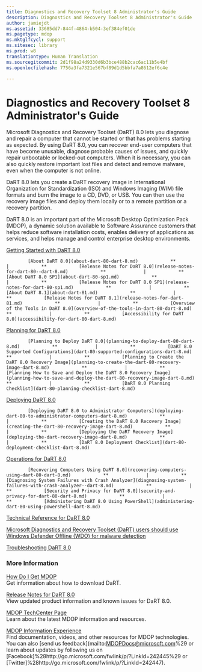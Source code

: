 ```yaml
---
title: Diagnostics and Recovery Toolset 8 Administrator's Guide
description: Diagnostics and Recovery Toolset 8 Administrator's Guide
author: jamiejdt
ms.assetid: 33685dd7-844f-4864-b504-3ef384ef01de
ms.pagetype: mdop
ms.mktglfcycl: support
ms.sitesec: library
ms.prod: w8
translationtype: Human Translation
ms.sourcegitcommit: 2d1f98a24d9330d6b3bce488b2cac6ac11b5e4bf
ms.openlocfilehash: 7756a3fa7321e567bf89d1d5bbfa7a8612ef6c4e

---
```



# Diagnostics and Recovery Toolset 8 Administrator's Guide


Microsoft Diagnostics and Recovery Toolset (DaRT) 8.0 lets you diagnose and repair a computer that cannot be started or that has problems starting as expected. By using DaRT 8.0, you can recover end-user computers that have become unusable, diagnose probable causes of issues, and quickly repair unbootable or locked-out computers. When it is necessary, you can also quickly restore important lost files and detect and remove malware, even when the computer is not online.

DaRT 8.0 lets you create a DaRT recovery image in International Organization for Standardization (ISO) and Windows Imaging (WIM) file formats and burn the image to a CD, DVD, or USB. You can then use the recovery image files and deploy them locally or to a remote partition or a recovery partition.

DaRT 8.0 is an important part of the Microsoft Desktop Optimization Pack (MDOP), a dynamic solution available to Software Assurance customers that helps reduce software installation costs, enables delivery of applications as services, and helps manage and control enterprise desktop environments.

<a href="" id="getting-started-with-dart-8-0"></a>[Getting Started with DaRT 8.0](getting-started-with-dart-80-dart-8.md)  


            [About DaRT 8.0](about-dart-80-dart-8.md)            **              |            **            [Release Notes for DaRT 8.0](release-notes-for-dart-80--dart-8.md)            **              |            **            [About DaRT 8.0 SP1](about-dart-80-sp1.md)            **              |            **            [Release Notes for DaRT 8.0 SP1](release-notes-for-dart-80-sp1.md)            **              |            **            [About DaRT 8.1](about-dart-81.md)            **              |            **            [Release Notes for DaRT 8.1](release-notes-for-dart-81.md)            **              |            **            [Overview of the Tools in DaRT 8.0](overview-of-the-tools-in-dart-80-dart-8.md)            **              |            **            [Accessibility for DaRT 8.0](accessibility-for-dart-80-dart-8.md)
          

<a href="" id="planning-for-dart-8-0"></a>[Planning for DaRT 8.0](planning-for-dart-80-dart-8.md)  


            [Planning to Deploy DaRT 8.0](planning-to-deploy-dart-80-dart-8.md)            **              |            **            [DaRT 8.0 Supported Configurations](dart-80-supported-configurations-dart-8.md)            **              |            **            [Planning to Create the DaRT 8.0 Recovery Image](planning-to-create-the-dart-80-recovery-image-dart-8.md)            **              |            **            [Planning How to Save and Deploy the DaRT 8.0 Recovery Image](planning-how-to-save-and-deploy-the-dart-80-recovery-image-dart-8.md)            **              |            **            [DaRT 8.0 Planning Checklist](dart-80-planning-checklist-dart-8.md)
          

<a href="" id="deploying-dart-8-0"></a>[Deploying DaRT 8.0](deploying-dart-80-dart-8.md)  


            [Deploying DaRT 8.0 to Administrator Computers](deploying-dart-80-to-administrator-computers-dart-8.md)            **              |            **            [Creating the DaRT 8.0 Recovery Image](creating-the-dart-80-recovery-image-dart-8.md)            **              |            **            [Deploying the DaRT Recovery Image](deploying-the-dart-recovery-image-dart-8.md)            **              |            **            [DaRT 8.0 Deployment Checklist](dart-80-deployment-checklist-dart-8.md)
          

<a href="" id="operations-for-dart-8-0"></a>[Operations for DaRT 8.0](operations-for-dart-80-dart-8.md)  


            [Recovering Computers Using DaRT 8.0](recovering-computers-using-dart-80-dart-8.md)            **              |            **            [Diagnosing System Failures with Crash Analyzer](diagnosing-system-failures-with-crash-analyzer--dart-8.md)            **              |            **            [Security and Privacy for DaRT 8.0](security-and-privacy-for-dart-80-dart-8.md)            **              |            **            [Administering DaRT 8.0 Using PowerShell](administering-dart-80-using-powershell-dart-8.md)
          

<a href="" id="technical-reference-for-dart-8-0"></a>[Technical Reference for DaRT 8.0](technical-reference-for-dart-80-new-ia.md)  

[Microsoft Diagnostics and Recovery Toolset (DaRT) users should use Windows Defender Offline (WDO) for malware detection](microsoft-diagnostics-and-recovery-toolset--dart--users-should-use-windows-defender-offline--wdo--for-malware-detection.md)

<a href="" id="troubleshooting-dart-8-0"></a>[Troubleshooting DaRT 8.0](troubleshooting-dart-80-dart-8.md)  

### More Information

<a href="" id="how-do-i-get-mdop"></a>[How Do I Get MDOP](http://go.microsoft.com/fwlink/?LinkId=322049)  
Get information about how to download DaRT.

<a href="" id="release-notes-for-dart-8-0"></a>[Release Notes for DaRT 8.0](release-notes-for-dart-80--dart-8.md)  
View updated product information and known issues for DaRT 8.0.

<a href="" id="mdop-techcenter-page"></a>[MDOP TechCenter Page](http://go.microsoft.com/fwlink/p/?LinkId=225286)  
Learn about the latest MDOP information and resources.

<a href="" id="mdop-information-experience"></a>[MDOP Information Experience](http://go.microsoft.com/fwlink/p/?LinkId=236032)  
Find documentation, videos, and other resources for MDOP technologies. You can also [send us feedback](mailto:MDOPDocs@microsoft.com%29 or learn about updates by following us on [Facebook]%28http://go.microsoft.com/fwlink/p/?LinkId=242445%29 or [Twitter]%28http://go.microsoft.com/fwlink/p/?LinkId=242447).

 

 








<!--HONumber=Jun16_HO4-->


